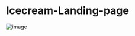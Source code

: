 # Icecream-Landing-page
![image](https://github.com/user-attachments/assets/fd9e12d4-6787-42a0-ac5c-22c077c612be)
